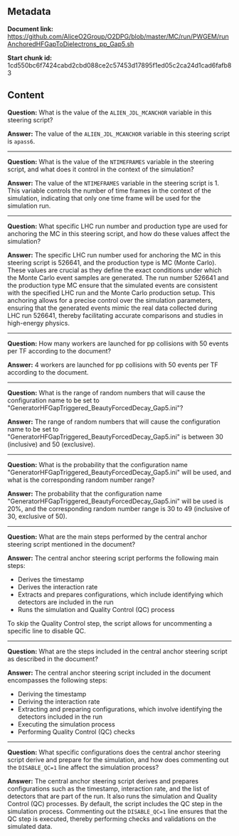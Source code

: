 ## Metadata

**Document link:** https://github.com/AliceO2Group/O2DPG/blob/master/MC/run/PWGEM/runAnchoredHFGapToDielectrons_pp_Gap5.sh

**Start chunk id:** 1cd550bc6f7424cabd2cbd088ce2c57453d17895f1ed05c2ca24d1cad6fafb83

## Content

**Question:** What is the value of the `ALIEN_JDL_MCANCHOR` variable in this steering script?

**Answer:** The value of the `ALIEN_JDL_MCANCHOR` variable in this steering script is `apass6`.

---

**Question:** What is the value of the `NTIMEFRAMES` variable in the steering script, and what does it control in the context of the simulation?

**Answer:** The value of the `NTIMEFRAMES` variable in the steering script is 1. This variable controls the number of time frames in the context of the simulation, indicating that only one time frame will be used for the simulation run.

---

**Question:** What specific LHC run number and production type are used for anchoring the MC in this steering script, and how do these values affect the simulation?

**Answer:** The specific LHC run number used for anchoring the MC in this steering script is 526641, and the production type is MC (Monte Carlo). These values are crucial as they define the exact conditions under which the Monte Carlo event samples are generated. The run number 526641 and the production type MC ensure that the simulated events are consistent with the specified LHC run and the Monte Carlo production setup. This anchoring allows for a precise control over the simulation parameters, ensuring that the generated events mimic the real data collected during LHC run 526641, thereby facilitating accurate comparisons and studies in high-energy physics.

---

**Question:** How many workers are launched for pp collisions with 50 events per TF according to the document?

**Answer:** 4 workers are launched for pp collisions with 50 events per TF according to the document.

---

**Question:** What is the range of random numbers that will cause the configuration name to be set to "GeneratorHFGapTriggered_BeautyForcedDecay_Gap5.ini"?

**Answer:** The range of random numbers that will cause the configuration name to be set to "GeneratorHFGapTriggered_BeautyForcedDecay_Gap5.ini" is between 30 (inclusive) and 50 (exclusive).

---

**Question:** What is the probability that the configuration name "GeneratorHFGapTriggered_BeautyForcedDecay_Gap5.ini" will be used, and what is the corresponding random number range?

**Answer:** The probability that the configuration name "GeneratorHFGapTriggered_BeautyForcedDecay_Gap5.ini" will be used is 20%, and the corresponding random number range is 30 to 49 (inclusive of 30, exclusive of 50).

---

**Question:** What are the main steps performed by the central anchor steering script mentioned in the document?

**Answer:** The central anchor steering script performs the following main steps:

- Derives the timestamp
- Derives the interaction rate
- Extracts and prepares configurations, which include identifying which detectors are included in the run
- Runs the simulation and Quality Control (QC) process

To skip the Quality Control step, the script allows for uncommenting a specific line to disable QC.

---

**Question:** What are the steps included in the central anchor steering script as described in the document?

**Answer:** The central anchor steering script included in the document encompasses the following steps:

- Deriving the timestamp
- Deriving the interaction rate
- Extracting and preparing configurations, which involve identifying the detectors included in the run
- Executing the simulation process
- Performing Quality Control (QC) checks

---

**Question:** What specific configurations does the central anchor steering script derive and prepare for the simulation, and how does commenting out the `DISABLE_QC=1` line affect the simulation process?

**Answer:** The central anchor steering script derives and prepares configurations such as the timestamp, interaction rate, and the list of detectors that are part of the run. It also runs the simulation and Quality Control (QC) processes. By default, the script includes the QC step in the simulation process. Commenting out the `DISABLE_QC=1` line ensures that the QC step is executed, thereby performing checks and validations on the simulated data.